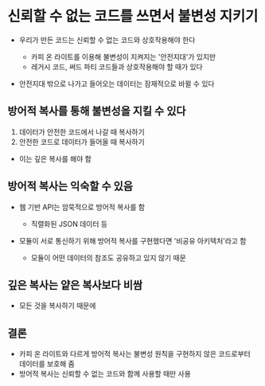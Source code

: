 # 신뢰할 수 없는 코드를 쓰면서 불변성 지키기
* 우리가 만든 코드는 신뢰할 수 없는 코드와 상호작용해야 한다
  + 카피 온 라이트를 이용해 불변성이 지켜지는 '안전지대'가 있지만
  + 레거시 코드, 써드 파티 코드들과 상호작용해야 할 때가 있다

* 안전지대 밖으로 나가고 들어오는 데이터는 잠재적으로 바뀔 수 있다
  

## 방어적 복사를 통해 불변성을 지킬 수 있다

1. 데이터가 안전한 코드에서 나갈 때 복사하기
2. 안전한 코드로 데이터가 들어올 때 복사하기

* 이는 깊은 복사를 해야 함

## 방어적 복사는 익숙할 수 있음

* 웹 기반 API는 암묵적으로 방어적 복사를 함
  + 직렬화된 JSON 데이터 등

* 모듈이 서로 통신하기 위해 방어적 복사를 구현했다면 '비공유 아키텍처'라고 함
  + 모듈이 어떤 데이터의 참조도 공유하고 있지 않기 때문

## 깊은 복사는 얕은 복사보다 비쌈

* 모든 것을 복사하기 때문에

## 결론

* 카피 온 라이트와 다르게 방어적 복사는 불변성 원칙을 구현하지 않은 코드로부터 데이터를 보호해 줌
* 방어적 복사는 신뢰할 수 없는 코드와 함께 사용할 때만 사용
